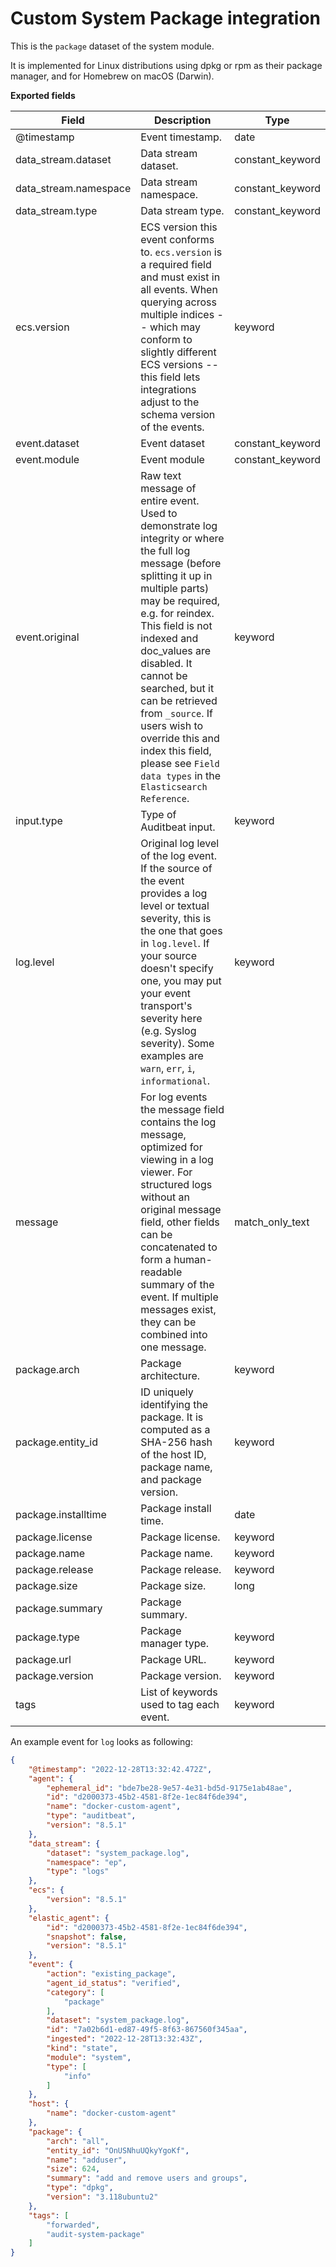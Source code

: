 # Custom System Package integration

This is the `package` dataset of the system module.

It is implemented for Linux distributions using dpkg or rpm as their package
manager, and for Homebrew on macOS (Darwin).

**Exported fields**

| Field | Description | Type |
|---|---|---|
| @timestamp | Event timestamp. | date |
| data_stream.dataset | Data stream dataset. | constant_keyword |
| data_stream.namespace | Data stream namespace. | constant_keyword |
| data_stream.type | Data stream type. | constant_keyword |
| ecs.version | ECS version this event conforms to. `ecs.version` is a required field and must exist in all events. When querying across multiple indices -- which may conform to slightly different ECS versions -- this field lets integrations adjust to the schema version of the events. | keyword |
| event.dataset | Event dataset | constant_keyword |
| event.module | Event module | constant_keyword |
| event.original | Raw text message of entire event. Used to demonstrate log integrity or where the full log message (before splitting it up in multiple parts) may be required, e.g. for reindex. This field is not indexed and doc_values are disabled. It cannot be searched, but it can be retrieved from `_source`. If users wish to override this and index this field, please see `Field data types` in the `Elasticsearch Reference`. | keyword |
| input.type | Type of Auditbeat input. | keyword |
| log.level | Original log level of the log event. If the source of the event provides a log level or textual severity, this is the one that goes in `log.level`. If your source doesn't specify one, you may put your event transport's severity here (e.g. Syslog severity). Some examples are `warn`, `err`, `i`, `informational`. | keyword |
| message | For log events the message field contains the log message, optimized for viewing in a log viewer. For structured logs without an original message field, other fields can be concatenated to form a human-readable summary of the event. If multiple messages exist, they can be combined into one message. | match_only_text |
| package.arch | Package architecture. | keyword |
| package.entity_id | ID uniquely identifying the package. It is computed as a SHA-256 hash of the   host ID, package name, and package version. | keyword |
| package.installtime | Package install time. | date |
| package.license | Package license. | keyword |
| package.name | Package name. | keyword |
| package.release | Package release. | keyword |
| package.size | Package size. | long |
| package.summary | Package summary. |  |
| package.type | Package manager type. | keyword |
| package.url | Package URL. | keyword |
| package.version | Package version. | keyword |
| tags | List of keywords used to tag each event. | keyword |


An example event for `log` looks as following:

```json
{
    "@timestamp": "2022-12-28T13:32:42.472Z",
    "agent": {
        "ephemeral_id": "bde7be28-9e57-4e31-bd5d-9175e1ab48ae",
        "id": "d2000373-45b2-4581-8f2e-1ec84f6de394",
        "name": "docker-custom-agent",
        "type": "auditbeat",
        "version": "8.5.1"
    },
    "data_stream": {
        "dataset": "system_package.log",
        "namespace": "ep",
        "type": "logs"
    },
    "ecs": {
        "version": "8.5.1"
    },
    "elastic_agent": {
        "id": "d2000373-45b2-4581-8f2e-1ec84f6de394",
        "snapshot": false,
        "version": "8.5.1"
    },
    "event": {
        "action": "existing_package",
        "agent_id_status": "verified",
        "category": [
            "package"
        ],
        "dataset": "system_package.log",
        "id": "7a02b6d1-ed87-49f5-8f63-867560f345aa",
        "ingested": "2022-12-28T13:32:43Z",
        "kind": "state",
        "module": "system",
        "type": [
            "info"
        ]
    },
    "host": {
        "name": "docker-custom-agent"
    },
    "package": {
        "arch": "all",
        "entity_id": "OnUSNhuUQkyYgoKf",
        "name": "adduser",
        "size": 624,
        "summary": "add and remove users and groups",
        "type": "dpkg",
        "version": "3.118ubuntu2"
    },
    "tags": [
        "forwarded",
        "audit-system-package"
    ]
}
```
